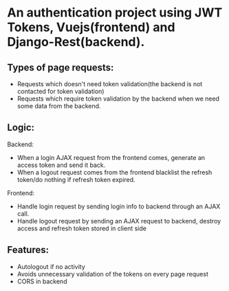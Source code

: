 # An authentication project using JWT Tokens, Vuejs(frontend) and Django-Rest(backend).

## Types of page requests: 

 - Requests which doesn't need token validation(the backend is not
   contacted for token validation) 
 - Requests which require token validation by the backend when we need some data from the backend.

## Logic:
Backend: 
 -  When a login AJAX request from the frontend comes, generate an access token and send it back.
 - When a logout request comes from the frontend blacklist the refresh token/do nothing if refresh token expired. 
 
 Frontend: 
 - Handle login request by sending login info to backend through an AJAX call.
 -  Handle logout request by sending an AJAX request to backend, destroy access and refresh token stored in client side
            

## Features: 

 - Autologout if no activity
 - Avoids unnecessary validation of the tokens on every page request
 - CORS in backend
